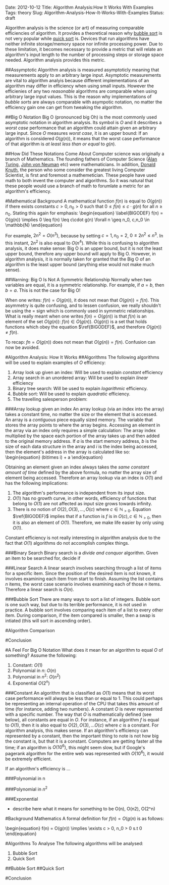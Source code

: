 Date: 2012-10-12
Title: Algorithm Analysis:How It Works With Examples
Tags: theory
Slug: Algorithm-Analysis-How-It-Works-With-Examples
Status: draft

Algorithm analysis is the science (or art) of measuring comparable efficiencies of algorithm. It provides a theoretical reason why [bubble sort]() is not very popular while [quick sort]() is. Devices that run algorithms have neither infinite storage/memory space nor infinite processing power. Due to these limitation, it becomes necessary to provide a metric that will relate an algorithm's input length to the number of processing steps or storage space needed. Algorithm analysis provides this metric.

##Assymptotic
Algorithm analysis is measured asymptoticly meaning that measurements apply to an arbitrary large input. Asymptotic measurements are vital to algorithm analyis because different implementations of an algorithm may differ in efficiency when using small inputs. However the efficienies of any two *reasonable* algorithms are comparable when using arbitrary large input values. This is the reason why implementations of *bubble sorts* are always comparable with asympotic notation, no matter the efficiency gain one can get from tweaking the algorithm.

##Big O Notation
Big O (pronounced big Oh) is the most commonly used asymptotic notation in algorithm analysis. Its symbol is $O$ and it describes a *worst case* performance that an algorithm could attain given an arbitrary large input. Since $O$ measures *worst case*, it is an upper bound: If an algorithm is considered $O(g(n))$, it means that the worst case performance of that algorithm is *at least less than or equal* to $g(n)$.

##How Did These Notations Come About
Computer science was originally a branch of Mathematics. The founding fathers of Computer Science ([Alan Turing](), [John von Neuman]() etc) were mathematicians. In addition, [Donald Knuth](), the person who some consider the greatest living Computer Scientist, is first and foremost a mathemetician. These people have used math to both invent the computer and algorithms. So it was natural that these people would use a branch of math to forumlate a metric for an algorithm's efficiency.

#Mathematical Background
A mathematical function $f(n)$ is equal to $O(g(n))$ if there exists constants $c > 0,n_0 > 0$ such that $0 \leq f(n) \leq c\cdot g(n)$ for all $n \geq n_0$. Stating this again for emphasis:
\begin{equation}
	\label{BIGODEF} f(n) = O(g(n)) \implies 0 \leq f(n) \leq c\cdot g(n) \forall n \geq n_0, c,n_0 \in \mathbb{N}
\end{equation}

For example, $2n^2 = O(n^3)$, because by setting $c=1,n_0=2$, $0 \leq 2n^2 \leq n^3$. In this instant, $2n^2$ is also equal to $O(n^4)$. While this is confusing to algorithm analysis, it does make sense: Big O is an upper bound, but it is not the least upper bound, therefore any upper bound will apply to Big O. However, in algorithm analysis, it is normally taken for granted that the Big O of an algorithm is the least upper bound (anything else would not make much sense).

##Warning: Big O Is Not A Symmetric Relationship
Normally when two variables are equal, it is a symmetric relationship. For example, if $a=b$, then $b=a$. This is not the case for Big O!

When one writes: $f(n) = O(g(n))$, it does not mean that $O(g(n)) = f(n)$. This asymmetry is quite confusing, and to lessen confusion, we really shouldn't be using the $=$ sign which is commonly used in symmetric relationships. What is really meant when one writes $f(n) = O(g(n))$ is that $f(n)$ is an element of the set $O(g(n))$: $f(n) \in O(g(n))$. $O(g(n))$ is a set that holds functions which obey the equation $\ref{BIGODEF}$, and therefore $O(g(n)) \neq f(n)$.

To recap: $fn = O(g(n))$ does not mean that $O(g(n)) = f(n)$. Confusion can now be avoided.

#Algorithm Analysis: How It Works
##Algorithms
The following algorithms will be used to explain examples of $O$ efficiency:

1. Array look up given an index: Will be used to explain *constant* efficiency
2. Array search in an unordered array: Will be used to explain *linear* efficiency
3. Binary tree search: Will be used to explain *logarithmic* efficiency.
4. Bubble sort: Will be used to explain *quadratic* efficiency.
5. The travelling salesperson problem: 

###Array lookup given an index
An array lookup (via an index into the array) takes a constant time, no matter the size or the element that is accessed. An array is a *contiguous* piece equally sized memory. The variable that stores the array points to where the array begins. Accessing an element in the array via an index only requires a simple calculation: The array index multiplied by the space each portion of the array takes up and then added to the original memory address. If $a$ is the start memory address, $b$ is the size of each data structure in the array and $i$ is the index being accessed, then the element's address in the array is calculated like so:
\begin{equation}
    (b\times i) + a
\end{equation}

Obtaining an element given an index always takes the *same constant amount of time* defined by the above formula, no matter the array size of element being accessed. Therefore an array lookup via an index is $O(1)$ and has the following implications:

1. The algorithm's performance is independent from its input size.
2. $O(1)$ has no growth curve, in other words, efficiency of functions that belong to $O(1)$ are not affected as input size grows towards infinity.
3. There is *no* notion of $O(2), O(3),...,O(c)$ where $c \in \mathbb{N}_{> 0}$. Equation $\ref{BIGODEF}$ implies that if a function is $f$ is in $O(c), c \in \mathbb{N}_{> 0}$, then it is also an element of $O(1)$. Therefore, we make life easier by only using $O(1)$.

Constant efficiency is not really interesting in algorithm analysis due to the fact that $O(1)$ algorithms do not accomplish complex things.

###Binary Search
Binary search is a *divide and conquor* algorithm. Given an item to be searched for, decide if 

###Linear Search
A linear search involves searching through a list of items for a specific item. Since the position of the desired item is not known, it involves examining each item from start to finish. Assuming the list contains $n$ items, the worst case scenario involves examining each of those $n$ items. Therefore a linear search is $O(n)$.

###Bubble Sort
There are many ways to sort a list of integers. Bubble sort is one such way, but due to its terrible performance, it is not used in practice. A bubble sort involves comparing each item of a list to every other item. During comparison, if the item compared is smaller, then a swap is intiated (this will sort in ascending order).


#Algorithm Comparison

#Conclusion


#A Feel For Big O Notation
What does it mean for an algorithm to equal $O$ of something? Assume the following:

1. Constant: $O(1)$
2. Polynomial in $n$: $O(n)$
3. Polynomial in $n^2$: $O(n^2)$
4. Exponential $O(2^n)$

###Constant
An algorithm that is classified as $O(1)$ means that its worst case performance will always be less than or equal to $1$. This could perhaps be representing an internal operation of the CPU that takes this amount of time (for instance, adding two numbers). A constant $O$ is never represented with a specific number. The way that $O$ is mathematically defined (see below), all constants are equal in $O$. For instance, if an algorithm $f$ is equal to $O(1)$, then it is also equal to $O(2),O(3),...O(c)$ where $c$ is a constant. For algorithm analysis, this makes sense. If an algorithm's efficiency can represented by a constant, then the important thing to note is not how big the constant is, but that it is a constant. Computers are getting faster all the time; if an algorithm is $O(10^6)$, this might seem slow, but if Google's pagerank algorithm for the entire web was represented with $O(10^6)$, it would be extremely efficient. 

If an algorithm's efficiency is ...

###Polynomial in n

###Polynomial in $n^2$

###Exponential
 - describe here what it means for something to be O(n), O(n2), O(2^n)

#Background Mathematics
A formal definition for $f(n) = O(g(n)$ is as follows:

\begin{equation}
	f(n) = O(g(n)) \implies \exists c > 0, n_0 > 0 s.t 0 
\end{equation}

#Algorithms To Analyse
The following algorithms will be analysed:

1. Bubble Sort
2. Quick Sort

##Bubble Sort
##Quick Sort


#Conclusion
